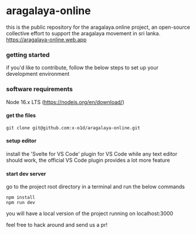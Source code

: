 # aragalaya-online

this is the public repository for the aragalaya.online project, an open-source collective effort to support the aragalaya movement in sri lanka.
https://aragalaya-online.web.app

### getting started

if you'd like to contribute, follow the below steps to set up your development environment

### software requirements

Node 16.x LTS (https://nodejs.org/en/download/)

#### get the files

```
git clone git@github.com:x-o1d/aragalaya-online.git
```

#### setup editor

install the 'Svelte for VS Code' plugin for VS Code
while any text editor should work, the official VS Code plugin provides a lot more feature

#### start dev server

go to the project root directory in a terminal and run the below commands

```
npm install
npm run dev
```

you will have a local version of the project running on localhost:3000

feel free to hack around and send us a pr!


